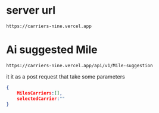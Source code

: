 # server url 
```curl
https://carriers-nine.vercel.app
```

# Ai suggested Mile
```curl
https://carriers-nine.vercel.app/api/v1/Mile-suggestion
```

it it as a post request that take some parameters
```json
{
    MilesCarriers:[],
    selectedCarrier:""
}
```